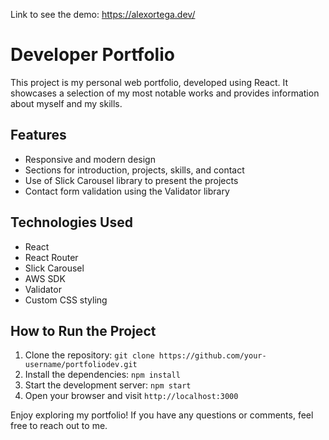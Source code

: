 Link to see the demo: https://alexortega.dev/

# Developer Portfolio

This project is my personal web portfolio, developed using React. It showcases a selection of my most notable works and provides information about myself and my skills.

## Features

- Responsive and modern design
- Sections for introduction, projects, skills, and contact
- Use of Slick Carousel library to present the projects
- Contact form validation using the Validator library

## Technologies Used

- React
- React Router
- Slick Carousel
- AWS SDK
- Validator
- Custom CSS styling

## How to Run the Project

1. Clone the repository: `git clone https://github.com/your-username/portfoliodev.git`
2. Install the dependencies: `npm install`
3. Start the development server: `npm start`
4. Open your browser and visit `http://localhost:3000`

Enjoy exploring my portfolio! If you have any questions or comments, feel free to reach out to me.
